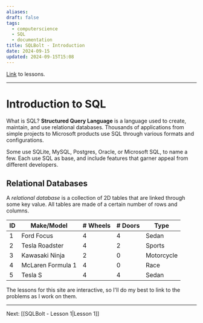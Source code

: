 ```yaml
---
aliases: 
draft: false
tags:
  - computerscience
  - SQL
  - documentation
title: SQLBolt - Introduction
date: 2024-09-15
updated: 2024-09-15T15:08
---
```


[Link](https://sqlbolt.com/lesson/introduction) to lessons.

-------------------------------------------------------------------------------

# Introduction to SQL

What is SQL? **Structured Query Language** is a language used to create, maintain, and use relational databases. Thousands of applications from simple projects to Microsoft products use SQL through various formats and configurations.

Some use SQLite, MySQL, Postgres, Oracle, or Microsoft SQL, to name a few. Each use SQL as base, and include features that garner appeal from different developers.

## Relational Databases

A *relational database* is a collection of 2D tables that are linked through some key value. All tables are made of a certain number of rows and columns. 

| ID  | Make/Model        | # Wheels | # Doors | Type       |
| --- | ----------------- | -------- | ------- | ---------- |
| 1   | Ford Focus        | 4        | 4       | Sedan      |
| 2   | Tesla Roadster    | 4        | 2       | Sports     |
| 3   | Kawasaki Ninja    | 2        | 0       | Motorcycle |
| 4   | McLaren Formula 1 | 4        | 0       | Race       |
| 5   | Tesla S           | 4        | 4       | Sedan      |

The lessons for this site are interactive, so I'll do my best to link to the problems as I work on them.


---------------------------------------------------------------
Next: 
[[SQLBolt - Lesson 1|Lesson 1]] 
